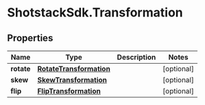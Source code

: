 # ShotstackSdk.Transformation

## Properties

Name | Type | Description | Notes
------------ | ------------- | ------------- | -------------
**rotate** | [**RotateTransformation**](RotateTransformation.md) |  | [optional] 
**skew** | [**SkewTransformation**](SkewTransformation.md) |  | [optional] 
**flip** | [**FlipTransformation**](FlipTransformation.md) |  | [optional] 


